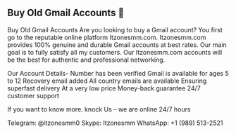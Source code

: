 ## Buy Old Gmail Accounts 👋

Buy Old Gmail Accounts
Are you looking to buy a Gmail account? You first go to the reputable online platform Itzonesmm.com. Itzonesmm.com provides 100% genuine and durable Gmail accounts at best rates. Our main goal is to fully satisfy all my customers. Our Itzonesmm.com accounts will be the best for authentic and professional networking.

Our Account Details-
Number has been verified
Gmail is available for ages 5 to 12
Recovery email added
All country emails are available
Ensuring superfast delivery
At a very low price
Money-back guarantee
24/7 customer support
 

If you want to know more. knock Us – we are online 24/7 hours

Telegram: @itzonesmm0
Skype: Itzonesmm
WhatsApp: +1 (989) 513-2521
